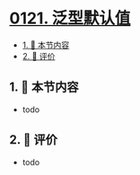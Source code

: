 # [0121. 泛型默认值](https://github.com/tnotesjs/TNotes.typescript/tree/main/notes/0121.%20%E6%B3%9B%E5%9E%8B%E9%BB%98%E8%AE%A4%E5%80%BC)

<!-- region:toc -->

- [1. 🎯 本节内容](#1--本节内容)
- [2. 🫧 评价](#2--评价)

<!-- endregion:toc -->

## 1. 🎯 本节内容

- todo

## 2. 🫧 评价

- todo
